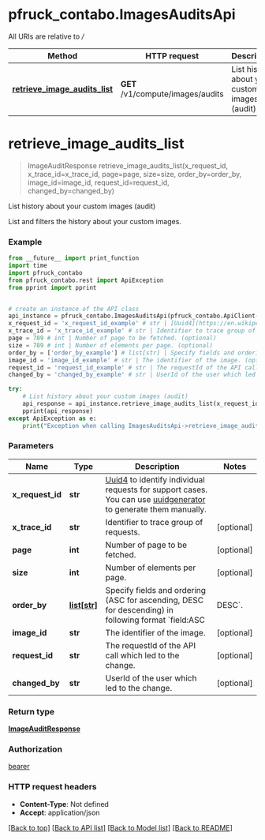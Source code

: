 # pfruck_contabo.ImagesAuditsApi

All URIs are relative to */*

Method | HTTP request | Description
------------- | ------------- | -------------
[**retrieve_image_audits_list**](ImagesAuditsApi.md#retrieve_image_audits_list) | **GET** /v1/compute/images/audits | List history about your custom images (audit)

# **retrieve_image_audits_list**
> ImageAuditResponse retrieve_image_audits_list(x_request_id, x_trace_id=x_trace_id, page=page, size=size, order_by=order_by, image_id=image_id, request_id=request_id, changed_by=changed_by)

List history about your custom images (audit)

List and filters the history about your custom images.

### Example
```python
from __future__ import print_function
import time
import pfruck_contabo
from pfruck_contabo.rest import ApiException
from pprint import pprint


# create an instance of the API class
api_instance = pfruck_contabo.ImagesAuditsApi(pfruck_contabo.ApiClient(configuration))
x_request_id = 'x_request_id_example' # str | [Uuid4](https://en.wikipedia.org/wiki/Universally_unique_identifier#Version_4_(random)) to identify individual requests for support cases. You can use [uuidgenerator](https://www.uuidgenerator.net/version4) to generate them manually.
x_trace_id = 'x_trace_id_example' # str | Identifier to trace group of requests. (optional)
page = 789 # int | Number of page to be fetched. (optional)
size = 789 # int | Number of elements per page. (optional)
order_by = ['order_by_example'] # list[str] | Specify fields and ordering (ASC for ascending, DESC for descending) in following format `field:ASC|DESC`. (optional)
image_id = 'image_id_example' # str | The identifier of the image. (optional)
request_id = 'request_id_example' # str | The requestId of the API call which led to the change. (optional)
changed_by = 'changed_by_example' # str | UserId of the user which led to the change. (optional)

try:
    # List history about your custom images (audit)
    api_response = api_instance.retrieve_image_audits_list(x_request_id, x_trace_id=x_trace_id, page=page, size=size, order_by=order_by, image_id=image_id, request_id=request_id, changed_by=changed_by)
    pprint(api_response)
except ApiException as e:
    print("Exception when calling ImagesAuditsApi->retrieve_image_audits_list: %s\n" % e)
```

### Parameters

Name | Type | Description  | Notes
------------- | ------------- | ------------- | -------------
 **x_request_id** | **str**| [Uuid4](https://en.wikipedia.org/wiki/Universally_unique_identifier#Version_4_(random)) to identify individual requests for support cases. You can use [uuidgenerator](https://www.uuidgenerator.net/version4) to generate them manually. | 
 **x_trace_id** | **str**| Identifier to trace group of requests. | [optional] 
 **page** | **int**| Number of page to be fetched. | [optional] 
 **size** | **int**| Number of elements per page. | [optional] 
 **order_by** | [**list[str]**](str.md)| Specify fields and ordering (ASC for ascending, DESC for descending) in following format &#x60;field:ASC|DESC&#x60;. | [optional] 
 **image_id** | **str**| The identifier of the image. | [optional] 
 **request_id** | **str**| The requestId of the API call which led to the change. | [optional] 
 **changed_by** | **str**| UserId of the user which led to the change. | [optional] 

### Return type

[**ImageAuditResponse**](ImageAuditResponse.md)

### Authorization

[bearer](../README.md#bearer)

### HTTP request headers

 - **Content-Type**: Not defined
 - **Accept**: application/json

[[Back to top]](#) [[Back to API list]](../README.md#documentation-for-api-endpoints) [[Back to Model list]](../README.md#documentation-for-models) [[Back to README]](../README.md)


